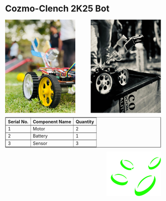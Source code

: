 <h1>Cozmo-Clench 2K25 Bot</h1>
<div align="center" justify="center" height="auto" width="100%">
  <img src="bot.jpg" alt="Bot" width="45%" align="left" />
  <img src="bot1.jpg" alt="Bot" width="45%" align="right" />
</div>
<div>
  <table align="left" border="1" cellpadding="10">
  <tr>
    <th>Serial No.</th>
    <th>Component Name</th>
    <th>Quantity</th>
  </tr>
  <tr>
    <td>1</td>
    <td>Motor</td>
    <td>2</td>
  </tr>
  <tr>
    <td>2</td>
    <td>Battery</td>
    <td>1</td>
  </tr>
  <tr>
    <td>3</td>
    <td>Sensor</td>
    <td>3</td>
  </tr>
</table>
<img src="rac-logo.png" alt="logo" width="35%" align="right" />
</div>
